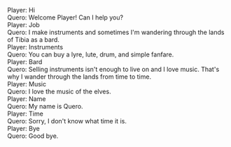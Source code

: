 Player: Hi  
Quero: Welcome Player! Can I help you?  
Player: Job  
Quero: I make instruments and sometimes I'm wandering through the lands of Tibia as a bard.  
Player: Instruments  
Quero: You can buy a lyre, lute, drum, and simple fanfare.  
Player: Bard  
Quero: Selling instruments isn't enough to live on and I love music. That's why I wander through the lands from time to time.  
Player: Music  
Quero: I love the music of the elves.  
Player: Name  
Quero: My name is Quero.  
Player: Time  
Quero: Sorry, I don't know what time it is.  
Player: Bye  
Quero: Good bye.  
